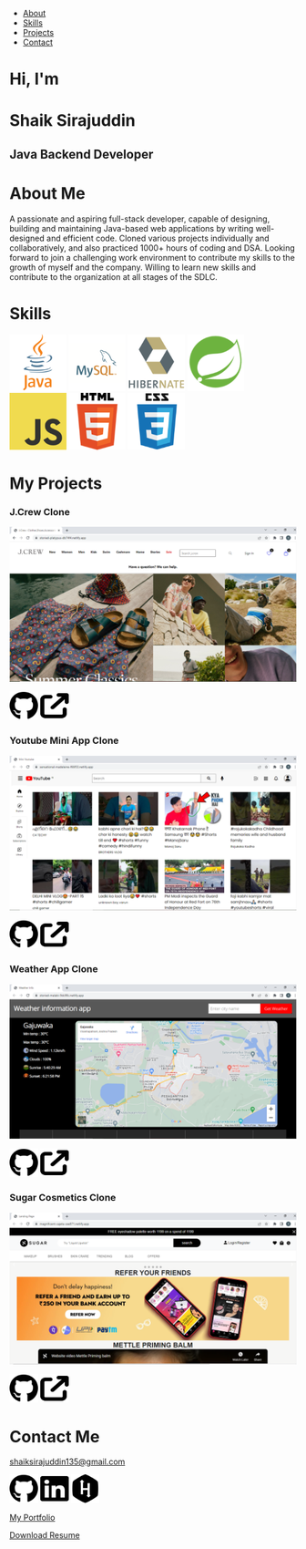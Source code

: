*   [About](#about)
*   [Skills](#skills)
*   [Projects](#projects)
*   [Contact](#contact)

# Hi, I'm  
# Shaik Sirajuddin
## Java Backend Developer

About Me
========

A passionate and aspiring full-stack developer, capable of designing, building and maintaining Java-based web applications by writing well-designed and efficient code. Cloned various projects individually and collaboratively, and also practiced 1000+ hours of coding and DSA. Looking forward to join a challenging work environment to contribute my skills to the growth of myself and the company. Willing to learn new skills and contribute to the organization at all stages of the SDLC.

Skills
======
<img src="Images/Tech_Stack/Java.png" width=100 height=100> <img src="Images/Tech_Stack/MySQL.png" width=100 height=100> <img src="Images/Tech_Stack/Hibernate.gif" width=100 height=100> <img src="Images/Tech_Stack/Spring.png" width=100 height=100> <img src="Images/Tech_Stack/JS.png" width=100 height=100> <img src="Images/Tech_Stack/HTML.png" width=100 height=100> <img src="Images/Tech_Stack/CSS.png" width=100 height=100>

My Projects
===========
### J.Crew Clone
![J.Crew](Images/Projects/J.Crew.png)

[<img src="Images/Social_Media/github.svg" alt="github" width="50" height="50">](https://github.com/vin9012d/Project-unit-3)
[<img src=Images/Social_Media/arrow-up-right-from-square-solid.svg alt="link" width="50" height="50" style="color:white">](https://storied-platypus-db74f4.netlify.app/)

### Youtube Mini App Clone
![Youtube Mini App](Images/Projects/Youtube_Mini_App.png)

[<img src="Images/Social_Media/github.svg" alt="github" width="50" height="50" style="color:white">](https://github.com/Sirajuddin135/YoutubeMiniApp)
[<img src=Images/Social_Media/arrow-up-right-from-square-solid.svg alt="link" width="50" height="50" style="color:white">](https://sensational-madeleine-f66f53.netlify.app/)

### Weather App Clone
![Weather App](Images/Projects/Weather_App.png)

[<img src="Images/Social_Media/github.svg" alt="github" width="50" height="50" style="color:white">](https://github.com/Sirajuddin135/WeatherApp)
[<img src=Images/Social_Media/arrow-up-right-from-square-solid.svg alt="link" width="50" height="50" style="color:white">](https://storied-malabi-9dc98c.netlify.app/)

### Sugar Cosmetics Clone
![Sugar Cosmetics](Images/Projects/Sugar_Cosmetics.png)

[<img src="Images/Social_Media/github.svg" alt="github" width="50" height="50" style="color:white">](https://github.com/Sirajuddin135/sugarCosmetics)
[<img src=Images/Social_Media/arrow-up-right-from-square-solid.svg alt="link" width="50" height="50" style="color:white">](https://magnificent-cajeta-cee871.netlify.app)

Contact Me
==========

[shaiksirajuddin135@gmail.com](mailto:shaiksirajuddin135@gmail.com)

[<img src=Images/Social_Media/github.svg alt="link" width="50" height="50" style="color:white">](https://github.com/Sirajuddin135)
[<img src=Images/Social_Media/linkedin.svg alt="link" width="50" height="50" style="text-color:red">](https://www.linkedin.com/in/shaik-sirajuddin-aa21551b3/)
[<img src=Images/Social_Media/hackerrank.svg alt="link" width="50" height="50" style="color:white">](https://www.hackerrank.com/shaiksirajuddin)

[My Portfolio](https://Sirajuddin135.github.io)

[Download Resume](Shaik_Sirajuddin_Resume.pdf)
